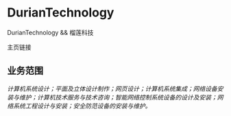 # DurianTechnology
DurianTechnology &amp;&amp; 榴莲科技  

主页链接

## 业务范围



*计算机系统设计；平面及立体设计制作；网页设计；计算机系统集成；网络设备安装与维护；计算机技术服务与技术咨询；智能网络控制系统设备的设计及安装；网络系统工程设计与安装；安全防范设备的安装与维护。*
